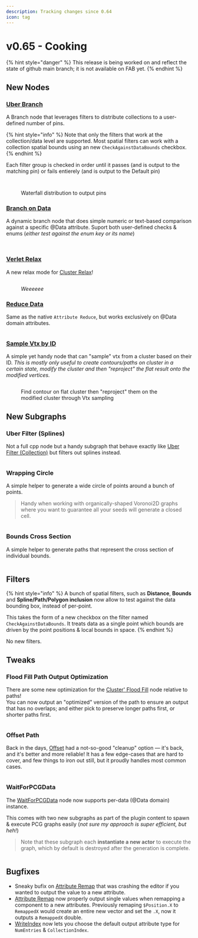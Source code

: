 ```yaml
---
description: Tracking changes since 0.64
icon: tag
---
```


# v0.65 - Cooking

{% hint style="danger" %}
This release is being worked on and reflect the state of github main branch; it is not available on FAB yet.
{% endhint %}

## New Nodes

### [Uber Branch](../../node-library/quality-of-life/uber-branch.md)

A Branch node that leverages filters to distribute collections to a user-defined number of pins.

{% hint style="info" %}
Note that only the filters that work at the collection/data level are supported. Most spatial filters can work with a collection spatial bounds using an new `CheckAgainstDataBounds` checkbox.
{% endhint %}

Each filter group is checked in order until it passes (and is output to the matching pin) or fails entierely (and is output to the Default pin)

<figure><img src="../../.gitbook/assets/image (24).png" alt=""><figcaption></figcaption></figure>

<figure><img src="../../.gitbook/assets/image (25).png" alt=""><figcaption><p>Waterfall distribution to output pins</p></figcaption></figure>

### [Branch on Data](../../node-library/quality-of-life/branch-on-data.md)

A dynamic branch node that does simple numeric or text-based comparison against a specific @Data attribute. Suport both user-defined checks & enums (_either test against the enum key or its name_)

<figure><img src="../../.gitbook/assets/image (22).png" alt=""><figcaption></figcaption></figure>

<figure><img src="../../.gitbook/assets/image (1).png" alt=""><figcaption></figcaption></figure>

### [Verlet Relax](../../node-library/clusters/relax-cluster/verlet.md)

A new relax mode for [Cluster Relax](../../node-library/clusters/relax-cluster/)!

<figure><img src="../../.gitbook/assets/verlet.gif" alt=""><figcaption><p><em>Weeeeee</em></p></figcaption></figure>



### [Reduce Data](../../node-library/metadata/reduce-data.md)

Same as the native `Attribute Reduce`, but works exclusively on @Data domain attributes.

<figure><img src="../../.gitbook/assets/image (21).png" alt=""><figcaption></figcaption></figure>

### [Sample Vtx by ID](../../node-library/sampling/vtx-by-id.md)

A simple yet handy node that can "sample" vtx from a cluster based on their ID. _This is mostly only useful to create contours/paths on cluster in a certain state, modify the cluster and then "reproject" the flat result onto the modified vertices._

<figure><img src="../../.gitbook/assets/image (3).png" alt=""><figcaption><p>Find contour on flat cluster then "reproject" them on the modified cluster through Vtx sampling</p></figcaption></figure>

## New Subgraphs

### Uber Filter (Splines)

Not a full cpp node but a handy subgraph that behave exactly like [Uber Filter (Collection)](../../node-library/filters/uber-filter-collection.md) but filters out splines instead.

<figure><img src="../../.gitbook/assets/image (20).png" alt=""><figcaption></figcaption></figure>

### Wrapping Circle

A simple helper to generate a wide circle of points around a bunch of points.

> Handy when working with organically-shaped Voronoi2D graphs where you want to guarantee all your seeds will generate a closed cell.

<figure><img src="../../.gitbook/assets/image (2) (1).png" alt=""><figcaption></figcaption></figure>

### Bounds Cross Section

A simple helper to generate paths that represent the cross section of individual bounds.

<figure><img src="../../.gitbook/assets/image (1) (1).png" alt=""><figcaption></figcaption></figure>

## Filters

{% hint style="info" %}
A bunch of spatial filters, such as **Distance**, **Bounds** and **Spline/Path/Polygon inclusion**  now allow to test against the data bounding box, instead of per-point.&#x20;

This takes the form of a new checkbox on the filter named `CheckAgainstDataBounds`. It treats data as a single point which bounds are driven by the point positions & local bounds in space.
{% endhint %}

No new filters.

## Tweaks

### Flood Fill Path Output Optimization

There are some new optimization for the [Cluster' Flood Fill](../../node-library/clusters/flood-fill/) node relative to paths!\
You can now output an "optimized" version of the path to ensure an output that has no overlaps; and either pick to preserve longer paths first, or shorter paths first.

<figure><img src="../../.gitbook/assets/image (4).png" alt=""><figcaption></figcaption></figure>

### Offset Path

Back in the days, [Offset](../../node-library/paths/offset.md) had a not-so-good "cleanup" option — it's back, and it's better and more reliable! It has a few edge-cases that are hard to cover, and few things to iron out still, but it proudly handles most common cases.

<figure><img src="../../.gitbook/assets/image (2) (1) (1).png" alt=""><figcaption></figcaption></figure>

### WaitForPCGData

The [WaitForPCGData](../../node-library/misc/wait-for-pcg-data.md) node now supports per-data (@Data domain) instance.&#x20;

This comes with two new subgraphs as part of the plugin content to spawn & execute PCG graphs easily (_not sure my approach is super efficient, but heh!_)

> Note that these subgraph each **instantiate a new actor** to execute the graph, which by default is destroyed after the generation is complete.

<figure><img src="../../.gitbook/assets/image (3) (1).png" alt=""><figcaption></figcaption></figure>

## Bugfixes

* Sneaky bufix on [Attribute Remap](../../node-library/metadata/attribute-remap.md) that was crashing the editor if you wanted to output the value to a new attribute.
* [Attribute Remap](../../node-library/metadata/attribute-remap.md) now properly output single values when remapping a component to a new attributes. Previously remaping `$Position.X` to `RemappedX` would create an entire new vector and set the `.X`, now it outputs a `RemappedX` double.
* [WriteIndex](../../node-library/metadata/write-index.md) now lets you choose the default output attribute type for `NumEntries` & `CollectionIndex`.
